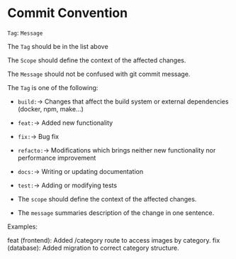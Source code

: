 # Commit Convention

`Tag`: `Message`

The `Tag` should be in the list above

The `Scope` should define the context of the affected changes.

The `Message` should not be confused with git commit message.

The `Tag` is one of the following:

- `build:`-> Changes that affect the build system or external dependencies (docker, npm, make…)

- `feat:`-> Added new functionality

- `fix:`-> Bug fix

- `refacto:`-> Modifications which brings neither new functionality nor performance improvement

- `docs:`-> Writing or updating documentation

- `test:`-> Adding or modifying tests

- The `scope` should define the context of the affected changes.

- The `message` summaries description of the change in one sentence.

Examples:

feat (frontend): Added /category route to access images by category.
fix (database): Added migration to correct category structure.
